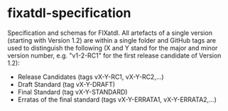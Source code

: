# fixatdl-specification
Specification and schemas for FIXatdl. All artefacts of a single version (starting with  Version 1.2) are within a single folder and GitHub tags are used to distinguish the following (X and Y stand for the major and minor version number, e.g. "v1-2-RC1" for the first release candidate of Version 1.2):

- Release Candidates (tags vX-Y-RC1, vX-Y-RC2,...)
- Draft Standard (tag vX-Y-DRAFT)
- Final Standard (tag vX-Y-STANDARD)
- Erratas of the final standard (tags vX-Y-ERRATA1, vX-Y-ERRATA2,...)
